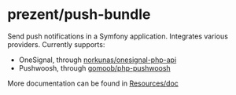# prezent/push-bundle

Send push notifications in a Symfony application. Integrates various providers. Currently supports:

* OneSignal, through [norkunas/onesignal-php-api](https://github.com/norkunas/onesignal-php-api)
* Pushwoosh, through [gomoob/php-pushwoosh](https://github.com/gomoob/php-pushwoosh)

More documentation can be found in [Resources/doc](Resources/doc/index.md)